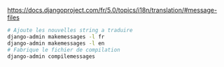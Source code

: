 https://docs.djangoproject.com/fr/5.0/topics/i18n/translation/#message-files

```bash
# Ajoute les nouvelles string a traduire
django-admin makemessages -l fr
django-admin makemessages -l en
# Fabrique le fichier de compilation
django-admin compilemessages
```